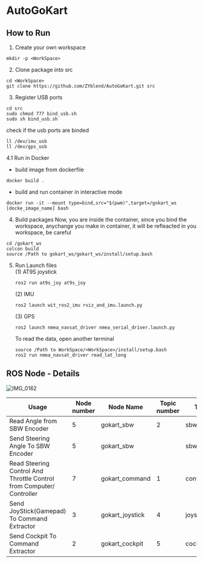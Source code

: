 # AutoGoKart

## How to Run
1. Create your own workspace
```
mkdir -p <WorkSpace>
```
2. Clone package into src
```
cd <WorkSpace>
git clone https://github.com/ZYblend/AutoGoKart.git src
```
3. Register USB ports
```
cd src
sudo chmod 777 bind_usb.sh
sudo sh bind_usb.sh
```
check if the usb ports are binded
```
ll /dev/imu_usb
ll /dev/gps_usb
```
4.1 Run in Docker
- build image from dockerfile
```
docker build . 
```
- build and run container in interactive mode
```
docker run -it --mount type=bind,src="$(pwm)",target=/gokart_ws [docke_image_name] bash
```
4. Build packages
Now, you are inside the container, since you bind the workspace, anychange you make in container, it will be refleacted in you workspace, be careful
```
cd /gokart_ws
colcon build
source /Path to gokart_ws/gokart_ws/install/setup.bash
```
5. Run Launch files <br>
   (1) AT9S joystick
   ```
   ros2 run at9s_joy at9s_joy
   ```

   (2) IMU
   ```
   ros2 launch wit_ros2_imu rviz_and_imu.launch.py
   ```
   (3) GPS
   ```
   ros2 launch nmea_navsat_driver nmea_serial_driver.launch.py
   ```
   To read the data, open another terminal
   ```
   source /Path to WorkSpace/<WorkSpace>/install/setup.bash
   ros2 run nmea_navsat_driver read_lat_long
   ```
   
## ROS Node - Details

![IMG_0162](https://github.com/Naveenkumarar/AutoGoKart/assets/29993827/5eb8c6c0-c0e8-4dfe-831c-f43d045df81f)

Usage  |  Node number  |  Node Name  |  Topic number  |  Topic Name  |  Msg Type
---  |---  |---  |---  |---  |---
Read Angle from SBW Encoder  |  5  |  gokart_sbw  |  2  |  sbw_feedback  |   geometery_msgs/msg/PointStamped
Send Steering Angle To SBW Encoder  |  5  |  gokart_sbw  |     |  sbw_control  |   geometery_msgs/msg/PointStamped
Read Steering Control And Throttle Control from Computer/ Controller  |  7  | gokart_command  |  1  |  control_command  |  geometery_msgs/msg/PointStamped
Send JoyStick(Gamepad) To Command Extractor  |  3  |  gokart_joystick  |  4   |  joystick_command  |   sensor_msgs/msg/joy
Send Cockpit To Command Extractor  |  2  |  gokart_cockpit  |  5   |  cockpit_command  |   geometery_msgs/msg/PointStamped





 

